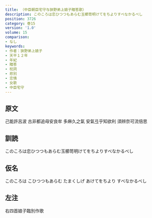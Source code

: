 ```yaml
---
title: （中臣朝臣宅守与狭野弟上娘子贈答歌）
description: このころは恋ひつつもあらむ玉櫛笥明けてをちよりすべなかるべし
position: 3726
category: 巻15
version: '1.0'
volume: 15
comparison:
- なし
keywords:
- 作者：狭野弟上娘子
- 天平１２年
- 年紀
- 贈答
- 枕詞
- 悲別
- 恋情
- 女歌
- 中臣宅守
---
```


## 原文

己能許呂波 古非都追母安良牟 多麻久之氣 安氣弖乎知欲利 須辨奈可流倍思

## 訓読

このころは恋ひつつもあらむ玉櫛笥明けてをちよりすべなかるべし

## 仮名

このころは こひつつもあらむ たまくしげ あけてをちより すべなかるべし

## 左注

右四首娘子臨別作歌
